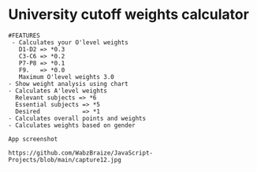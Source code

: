# University cutoff weights calculator
    #FEATURES
     - Calculates your O'level weights
       D1-D2 => *0.3
       C3-C6 => *0.2
       P7-P8 => *0.1
       F9.   => *0.0
       Maximum O'level weights 3.0
    - Show weight analysis using chart
    - Calculates A'level weights
      Relevant subjects => *6
      Essential subjects => *5
      Desired            => *1
    - Calculates overall points and weights
    - Calculates weights based on gender
    
    App screenshot
    
    https://github.com/WabzBraize/JavaScript-Projects/blob/main/capture12.jpg
